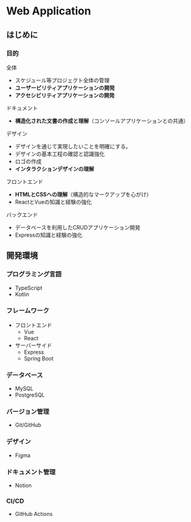 # Web Application

## はじめに

### 目的

全体

- スケジュール等プロジェクト全体の管理
- **ユーザービリティアプリケーションの開発**
- **アクセシビリティアプリケーションの開発**

ドキュメント

- **構造化された文書の作成と理解**（コンソールアプリケーションとの共通）

デザイン

- デザインを通じて実現したいことを明確にする。
- デザインの基本工程の確認と認識強化
- ロゴの作成
- **インタラクションデザインの理解**

フロントエンド

- **HTMLとCSSへの理解**（構造的なマークアップを心がけ）
- ReactとVueの知識と経験の強化

バックエンド

- データベースを利用したCRUDアプリケーション開発
- Expressの知識と経験の強化

## 開発環境

### プログラミング言語

- TypeScript
- Kotlin

### フレームワーク

- フロントエンド
  - Vue
  - React
- サーバーサイド
  - Express
  - Spring Boot

### データベース

- MySQL
- PostgreSQL

### バージョン管理

- Git/GitHub

### デザイン

- Figma

### ドキュメント管理

- Notion

### CI/CD

- GitHub Actions
